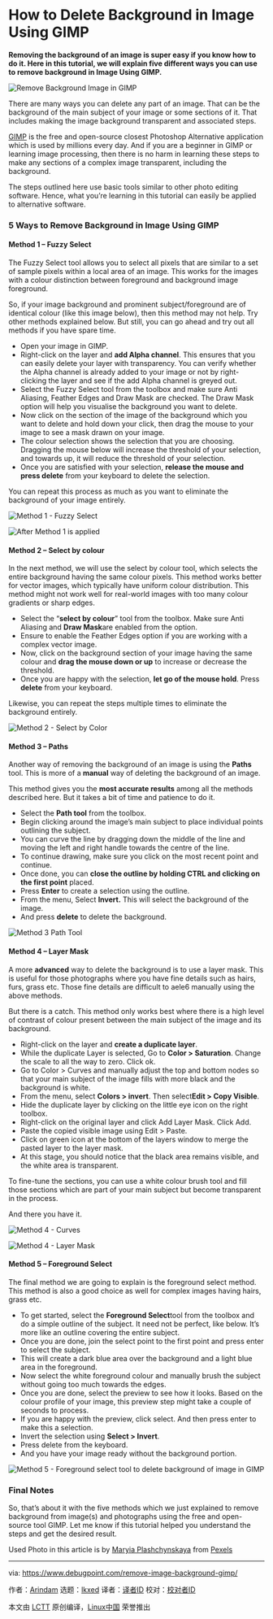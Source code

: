 [#]: subject: "How to Delete Background in Image Using GIMP"
[#]: via: "https://www.debugpoint.com/remove-image-background-gimp/"
[#]: author: "Arindam https://www.debugpoint.com/author/admin1/"
[#]: collector: "lkxed"
[#]: translator: " "
[#]: reviewer: " "
[#]: publisher: " "
[#]: url: " "

How to Delete Background in Image Using GIMP
======

**Removing the background of an image is super easy if you know how to do it. Here in this tutorial, we will explain five different ways you can use to remove background in Image Using GIMP.**

![Remove Background Image in GIMP][1]

There are many ways you can delete any part of an image. That can be the background of the main subject of your image or some sections of it. That includes making the image background transparent and associated steps. 

[GIMP][2] is the free and open-source closest Photoshop Alternative application which is used by millions every day. And if you are a beginner in GIMP or learning image processing, then there is no harm in learning these steps to make any sections of a complex image transparent, including the background.

The steps outlined here use basic tools similar to other photo editing software. Hence, what you’re learning in this tutorial can easily be applied to alternative software.

### 5 Ways to Remove Background in Image Using GIMP

#### Method 1 – Fuzzy Select 

The Fuzzy Select tool allows you to select all pixels that are similar to a set of sample pixels within a local area of an image. This works for the images with a colour distinction between foreground and background image foreground. 

So, if your image background and prominent subject/foreground are of identical colour (like this image below), then this method may not help. Try other methods explained below. But still, you can go ahead and try out all methods if you have spare time.

- Open your image in GIMP. 
- Right-click on the layer and **add Alpha channel**. This ensures that you can easily delete your layer with transparency. You can verify whether the Alpha channel is already added to your image or not by right-clicking the layer and see if the add Alpha channel is greyed out. 
- Select the Fuzzy Select tool from the toolbox and make sure Anti Aliasing, Feather Edges and Draw Mask are checked. The Draw Mask option will help you visualise the background you want to delete.
- Now click on the section of the image of the background which you want to delete and hold down your click, then drag the mouse to your image to see a mask drawn on your image.
- The colour selection shows the selection that you are choosing. Dragging the mouse below will increase the threshold of your selection, and towards up, it will reduce the threshold of your selection. 
- Once you are satisfied with your selection, **release the mouse and press delete** from your keyboard to delete the selection.

You can repeat this process as much as you want to eliminate the background of your image entirely.

![Method 1 - Fuzzy Select][3]

![After Method 1 is applied][4]

#### Method 2 – Select by colour

In the next method, we will use the select by colour tool, which selects the entire background having the same colour pixels. This method works better for vector images, which typically have uniform colour distribution. This method might not work well for real-world images with too many colour gradients or sharp edges.

- Select the “**select by colour**” tool from the toolbox. Make sure Anti Aliasing and **Draw Mask**are enabled from the option.
- Ensure to enable the Feather Edges option if you are working with a complex vector image.
- Now, click on the background section of your image having the same colour and **drag the mouse down or up** to increase or decrease the threshold. 
- Once you are happy with the selection, **let go of the mouse hold**. Press **delete** from your keyboard. 

Likewise, you can repeat the steps multiple times to eliminate the background entirely.

![Method 2 - Select by Color][5]

#### Method 3 – Paths

Another way of removing the background of an image is using the **Paths** tool. This is more of a **manual** way of deleting the background of an image.

This method gives you the **most accurate results** among all the methods described here. But it takes a bit of time and patience to do it. 

- Select the **Path tool** from the toolbox. 
- Begin clicking around the image’s main subject to place individual points outlining the subject. 
- You can curve the line by dragging down the middle of the line and moving the left and right handle towards the centre of the line. 
- To continue drawing, make sure you click on the most recent point and continue. 
- Once done, you can **close the outline by holding CTRL and clicking on the first point** placed.
- Press **Enter** to create a selection using the outline.
- From the menu, Select **Invert.** This will select the background of the image.
- And press **delete** to delete the background. 

![Method 3 Path Tool][6]

#### Method 4 – Layer Mask

A more **advanced** way to delete the background is to use a layer mask. This is useful for those photographs where you have fine details such as hairs, furs, grass etc. Those fine details are difficult to aele6 manually using the above methods. 

But there is a catch. This method only works best where there is a high level of contrast of colour present between the main subject of the image and its background. 

- Right-click on the layer and **create a duplicate layer**. 
- While the duplicate Layer is selected, Go to **Color > Saturation**. Change the scale to all the way to zero. Click ok.
- Go to Color > Curves and manually adjust the top and bottom nodes so that your main subject of the image fills with more black and the background is white. 
- From the menu, select **Colors > invert**. Then select**Edit > Copy Visible**.
- Hide the duplicate layer by clicking on the little eye icon on the right toolbox.
- Right-click on the original layer and click Add Layer Mask. Click Add.
- Paste the copied visible image using Edit > Paste.
- Click on green icon at the bottom of the layers window to merge the pasted layer to the layer mask. 
- At this stage, you should notice that the black area remains visible, and the white area is transparent. 

To fine-tune the sections, you can use a white colour brush tool and fill those sections which are part of your main subject but become transparent in the process. 

And there you have it.

![Method 4 - Curves][7]

![Method 4 - Layer Mask][8]

#### Method 5 – Foreground Select

The final method we are going to explain is the foreground select method. This method is also a good choice as well for complex images having hairs, grass etc.

- To get started, select the **Foreground Select**tool from the toolbox and do a simple outline of the subject. It need not be perfect, like below. It’s more like an outline covering the entire subject. 
- Once you are done, join the select point to the first point and press enter to select the subject. 
- This will create a dark blue area over the background and a light blue area in the foreground. 
- Now select the white foreground colour and manually brush the subject without going too much towards the edges. 
- Once you are done, select the preview to see how it looks. Based on the colour profile of your image, this preview step might take a couple of seconds to process. 
- If you are happy with the preview, click select. And then press enter to make this a selection.
- Invert the selection using **Select > Invert**.
- Press delete from the keyboard. 
- And you have your image ready without the background portion.

![Method 5 - Foreground select tool to delete background of image in GIMP][9]

### Final Notes

So, that’s about it with the five methods which we just explained to remove background from image(s) and photographs using the free and open-source tool GIMP. Let me know if this tutorial helped you understand the steps and get the desired result.

Used Photo in this article is by [Maryia Plashchynskaya][10] from [Pexels][11]

--------------------------------------------------------------------------------

via: https://www.debugpoint.com/remove-image-background-gimp/

作者：[Arindam][a]
选题：[lkxed][b]
译者：[译者ID](https://github.com/译者ID)
校对：[校对者ID](https://github.com/校对者ID)

本文由 [LCTT](https://github.com/LCTT/TranslateProject) 原创编译，[Linux中国](https://linux.cn/) 荣誉推出

[a]: https://www.debugpoint.com/author/admin1/
[b]: https://github.com/lkxed
[1]: https://www.debugpoint.com/wp-content/uploads/2021/11/Remove-Background-Image-in-GIMP.jpg
[2]: https://www.gimp.org/
[3]: https://www.debugpoint.com/wp-content/uploads/2021/11/Method-1-Fuzzy-Select.jpg
[4]: https://www.debugpoint.com/wp-content/uploads/2021/11/After-Method-1-is-applied.jpg
[5]: https://www.debugpoint.com/wp-content/uploads/2021/11/Method-2-Select-by-Color.jpg
[6]: https://www.debugpoint.com/wp-content/uploads/2021/11/Method-3-Path-Tool.jpg
[7]: https://www.debugpoint.com/wp-content/uploads/2021/11/Method-4-Curves.jpg
[8]: https://www.debugpoint.com/wp-content/uploads/2021/11/Method-4-Layer-Mask.jpg
[9]: https://www.debugpoint.com/wp-content/uploads/2021/11/Method-5-Foreground-select-tool.jpg
[10]: https://www.pexels.com/@maryiaplashchynskaya?utm_content=attributionCopyText&utm_medium=referral&utm_source=pexels
[11]: https://www.pexels.com/photo/fashion-people-woman-wristwatch-8358677/?utm_content=attributionCopyText&utm_medium=referral&utm_source=pexels
